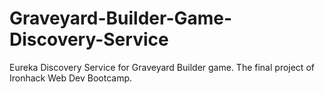 # Graveyard-Builder-Game-Discovery-Service

Eureka Discovery Service for Graveyard Builder game. The final project of Ironhack Web Dev Bootcamp.
